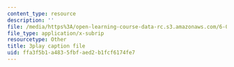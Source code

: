 ```yaml
---
content_type: resource
description: ''
file: /media/https%3A/open-learning-course-data-rc.s3.amazonaws.com/6-002-circuits-and-electronics-spring-2007/ffa3f5b1a4835fbfaed2b1fcf6174fe7_ypX20WnHNQw.vtt
file_type: application/x-subrip
resourcetype: Other
title: 3play caption file
uid: ffa3f5b1-a483-5fbf-aed2-b1fcf6174fe7
---
```

